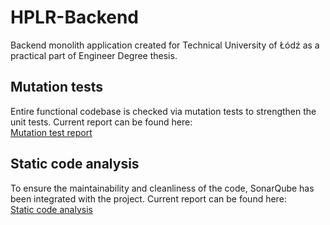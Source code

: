 # HPLR-Backend

Backend monolith application created for Technical University of Łódź as a practical part of
Engineer Degree thesis.

## Mutation tests

Entire functional codebase is checked via mutation tests to strengthen the unit tests.
Current report can be found here:<br /> [Mutation test report](https://hplr.github.io/HPLR-Backend/index.html)

## Static code analysis

To ensure the maintainability and cleanliness of the code, SonarQube has been integrated with the project.
Current report can be found here:<br /> [Static code analysis](https://sonarcloud.io/project/overview?id=hplr_HPLR-Backend)